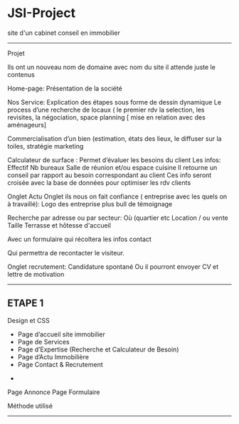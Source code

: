 # JSI-Project
site d'un cabinet conseil en immobilier 
_____________________________________________
Projet 

Ils ont un nouveau nom de domaine avec nom du site il attende juste le contenus 


Home-page:
Présentation de la société

Nos Service:
Explication des étapes sous forme de dessin dynamique 
Le process d’une recherche de locaux ( le premier rdv la selection, les revisites, la négociation, space planning [ mise en relation avec des aménageurs]

Commercialisation d’un bien (estimation, états des lieux, le diffuser sur la toiles, stratégie marketing

Calculateur de surface :
Permet d’évaluer les besoins du client 
Les infos:
Effectif 
Nb bureaux 
Salle de réunion et/ou espace cuisine 
Il retourne un conseil par rapport au besoin correspondant au client 
Ces info seront croisée avec la base de données pour optimiser les rdv clients 


Onglet Actu 
Onglet ils nous on fait confiance ( entreprise avec les quels on à travaillé):
Logo des entreprise plus bull de témoignage 

Recherche par adresse ou par secteur:
Où (quartier etc
Location / ou vente
Taille
Terrasse et hôtesse d'accueil

Avec un formulaire qui récoltera les infos contact 

Qui permettra de recontacter le visiteur.

Onglet recrutement:
Candidature spontané 
Ou il pourront envoyer CV et lettre de motivation 

______________________________________________________________________________

ETAPE 1 
-------------

Design et CSS

*	Page d’accueil site immobilier
*	Page de Services 
*	Page d’Expertise (Recherche et Calculateur de Besoin)
*	Page d’Actu Immobilière
*	Page Contact & Recrutement 

+
Page Annonce
Page Formulaire

Méthode utilisé 
______________________________________________________________________________



